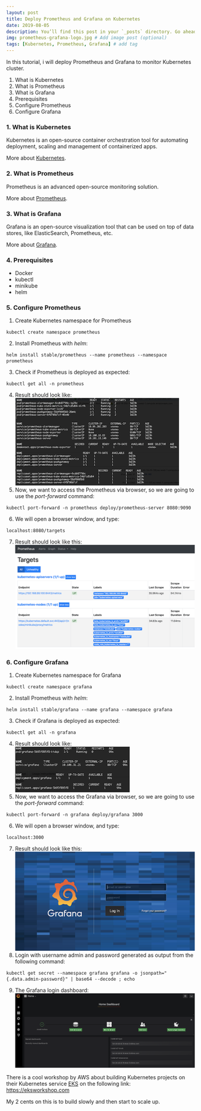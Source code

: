 ```yaml
---
layout: post
title: Deploy Prometheus and Grafana on Kubernetes
date: 2019-08-05
description: You’ll find this post in your `_posts` directory. Go ahead and edit it and re-build the site to see your changes. # Add post description (optional)
img: prometheus-grafana-logo.jpg # Add image post (optional)
tags: [Kubernetes, Prometheus, Grafana] # add tag
---
```


In this tutorial, i will deploy Prometheus and Grafana to monitor Kubernetes cluster.  

1. What is Kubernetes  
2. What is Prometheus  
3. What is Grafana  
4. Prerequisites  
5. Configure Prometheus  
6. Configure Grafana   


### 1. What is Kubernetes

Kubernetes is an open-source container orchestration tool for automating deployment, scaling and management of containerized apps.  

More about [Kubernetes](https://kubernetes.io).  


### 2. What is Prometheus  

Prometheus is an advanced open-source monitoring solution.  

More about [Prometheus](https://prometheus.io).  


### 3. What is Grafana  

Grafana is an open-source visualization tool that can be used on top of data stores, like ElasticSearch, Prometheus, etc.   

More about [Grafana](https://grafana.com).  



### 4. Prerequisites  

* Docker
* kubectl
* minikube
* helm


### 5. Configure Prometheus    

1. Create Kubernetes namespace for Prometheus  
```console  
kubectl create namespace prometheus
```  
2. Install Prometheus with *helm*:  
```console  
helm install stable/prometheus --name prometheus --namespace prometheus  
```  
3. Check if Prometheus is deployed as expected:  
```console  
kubectl get all -n prometheus
```  
4. Result should look like:  
![Prometheus deployment](/assets/img/screenshots/screenshot23.png)  
5. Now, we want to access the Prometheus via browser, so we are going to use the *port-forward* command:  
```console  
kubectl port-forward -n prometheus deploy/prometheus-server 8080:9090
```  
6. We will open a browser window, and type:  
```console  
localhost:8080/targets  
```  
7. Result should look like this:  
![Prometheus targets](/assets/img/screenshots/screenshot24.png)  


### 6. Configure Grafana  

1. Create Kubernetes namespace for Grafana  
```console  
kubectl create namespace grafana
```  
2. Install Prometheus with *helm*:  
```console  
helm install stable/grafana --name grafana --namespace grafana  
```  
3. Check if Grafana is deployed as expected:  
```console  
kubectl get all -n grafana
```  
4. Result should look like:  
![Grafana deployment](/assets/img/screenshots/screenshot25.png)  
5. Now, we want to access the Grafana via browser, so we are going to use the *port-forward* command:  
```console  
kubectl port-forward -n grafana deploy/grafana 3000
```  
6. We will open a browser window, and type:  
```console  
localhost:3000   
```  
7. Result should look like this:  
![Grafana login](/assets/img/screenshots/screenshot26.png)  
8. Login with username admin and password generated as output from the following command:  
```console  
kubectl get secret --namespace grafana grafana -o jsonpath="{.data.admin-password}" | base64 --decode ; echo  
```  
9. The Grafana login dashboard:  
![Grafana dashboard](/assets/img/screenshots/screenshot27.png)  


There is a cool workshop by AWS about building Kubernetes projects on their Kubernetes service [EKS](https://aws.amazon.com/eks/) on the following link: https://eksworkshop.com  

My 2 cents on this is to build slowly and then start to scale up.  
